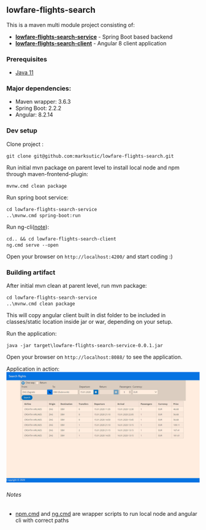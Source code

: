 ## lowfare-flights-search

This is a maven multi module project consisting of:

* **[lowfare-flights-search-service](./lowfare-flights-search-service)** - Spring Boot based backend
* **[lowfare-flights-search-client](./lowfare-flights-search-client)** - Angular 8 client application

### Prerequisites

* [Java 11](https://adoptopenjdk.net/?variant=openjdk11&jvmVariant=hotspot)

### Major dependencies:
* Maven wrapper: 3.6.3
* Spring Boot: 2.2.2
* Angular: 8.2.14
 
### Dev setup
Clone project :
```
git clone git@github.com:marksutic/lowfare-flights-search.git
```
Run initial mvn package on parent level to install local node and npm through maven-frontend-plugin:
```
mvnw.cmd clean package
```
Run spring boot service:
```
cd lowfare-flights-search-service
..\mvnw.cmd spring-boot:run
```
Run ng-cli([note](#notes)):
```
cd.. && cd lowfare-flights-search-client
ng.cmd serve --open
```
Open your browser on ```http://localhost:4200/```  and start coding :)



### Building artifact
After initial mvn clean at parent level, run mvn package:
```
cd lowfare-flights-search-service
..\mvnw.cmd clean package
```
This will copy angular client built in dist folder to be included in classes/static location inside jar or war, depending on your setup.


Run the application:
```
java -jar target\lowfare-flights-search-service-0.0.1.jar
```
Open your browser on ```http://localhost:8088/``` to see the application.

Application in action:
![Alt text](./in_action.jpg?raw=true "Optional Title")

###### Notes
* [npm.cmd](./lowfare-flights-search-client/npm.cmd) and [ng.cmd](./lowfare-flights-search-client/ng.cmd) are  wrapper scripts to run local node and angular cli with correct paths 
